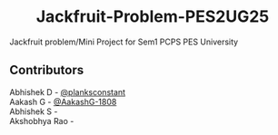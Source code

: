 <h1 align="center">Jackfruit-Problem-PES2UG25</h1>
Jackfruit problem/Mini Project for Sem1 PCPS PES University

## Contributors
Abhishek D - [@planksconstant](https://github.com/planksconstant)<br>
Aakash G - [@AakashG-1808](https://github.com/AakashG-1808)<br>
Abhishek S - []()<br>
Akshobhya Rao - []()<br>
